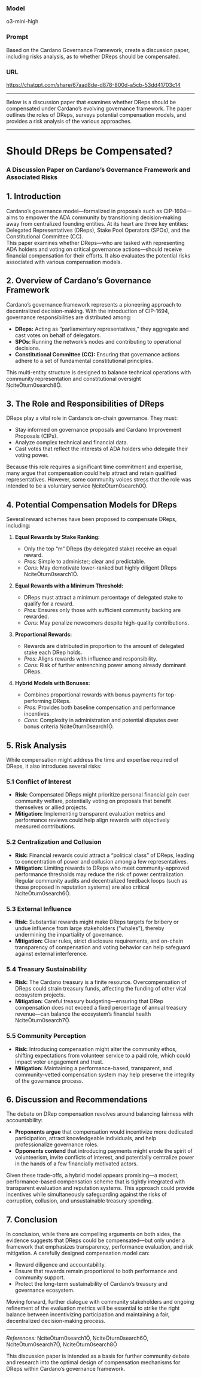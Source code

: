 ### Model
o3-mini-high

### Prompt
Based on the Cardano Governance Framework, create a discussion paper, including risks analysis, as to whether DReps should be compensated.

### URL
https://chatgpt.com/share/67aad8de-d878-800d-a5cb-53dd41703c14

----

Below is a discussion paper that examines whether DReps should be compensated under Cardano’s evolving governance framework. The paper outlines the roles of DReps, surveys potential compensation models, and provides a risk analysis of the various approaches.

---

# Should DReps be Compensated?  
### A Discussion Paper on Cardano’s Governance Framework and Associated Risks

## 1. Introduction

Cardano’s governance model—formalized in proposals such as CIP-1694—aims to empower the ADA community by transitioning decision‐making away from centralized founding entities. At its heart are three key entities: Delegated Representatives (DReps), Stake Pool Operators (SPOs), and the Constitutional Committee (CC).  
This paper examines whether DReps—who are tasked with representing ADA holders and voting on critical governance actions—should receive financial compensation for their efforts. It also evaluates the potential risks associated with various compensation models.

## 2. Overview of Cardano’s Governance Framework

Cardano’s governance framework represents a pioneering approach to decentralized decision-making. With the introduction of CIP-1694, governance responsibilities are distributed among:
- **DReps:** Acting as “parliamentary representatives,” they aggregate and cast votes on behalf of delegators.
- **SPOs:** Running the network’s nodes and contributing to operational decisions.
- **Constitutional Committee (CC):** Ensuring that governance actions adhere to a set of fundamental constitutional principles.

This multi-entity structure is designed to balance technical operations with community representation and constitutional oversight citeturn0search8.

## 3. The Role and Responsibilities of DReps

DReps play a vital role in Cardano’s on-chain governance. They must:
- Stay informed on governance proposals and Cardano Improvement Proposals (CIPs).
- Analyze complex technical and financial data.
- Cast votes that reflect the interests of ADA holders who delegate their voting power.

Because this role requires a significant time commitment and expertise, many argue that compensation could help attract and retain qualified representatives. However, some community voices stress that the role was intended to be a voluntary service citeturn0search0.

## 4. Potential Compensation Models for DReps

Several reward schemes have been proposed to compensate DReps, including:

1. **Equal Rewards by Stake Ranking:**  
   - Only the top “m” DReps (by delegated stake) receive an equal reward.  
   - *Pros:* Simple to administer; clear and predictable.  
   - *Cons:* May demotivate lower-ranked but highly diligent DReps citeturn0search1.

2. **Equal Rewards with a Minimum Threshold:**  
   - DReps must attract a minimum percentage of delegated stake to qualify for a reward.  
   - *Pros:* Ensures only those with sufficient community backing are rewarded.  
   - *Cons:* May penalize newcomers despite high-quality contributions.

3. **Proportional Rewards:**  
   - Rewards are distributed in proportion to the amount of delegated stake each DRep holds.  
   - *Pros:* Aligns rewards with influence and responsibility.  
   - *Cons:* Risk of further entrenching power among already dominant DReps.

4. **Hybrid Models with Bonuses:**  
   - Combines proportional rewards with bonus payments for top-performing DReps.  
   - *Pros:* Provides both baseline compensation and performance incentives.  
   - *Cons:* Complexity in administration and potential disputes over bonus criteria citeturn0search1.

## 5. Risk Analysis

While compensation might address the time and expertise required of DReps, it also introduces several risks:

### 5.1 Conflict of Interest  
- **Risk:** Compensated DReps might prioritize personal financial gain over community welfare, potentially voting on proposals that benefit themselves or allied projects.
- **Mitigation:** Implementing transparent evaluation metrics and performance reviews could help align rewards with objectively measured contributions.

### 5.2 Centralization and Collusion  
- **Risk:** Financial rewards could attract a “political class” of DReps, leading to concentration of power and collusion among a few representatives.  
- **Mitigation:** Limiting rewards to DReps who meet community-approved performance thresholds may reduce the risk of power centralization. Regular community audits and decentralized feedback loops (such as those proposed in reputation systems) are also critical citeturn0search6.

### 5.3 External Influence  
- **Risk:** Substantial rewards might make DReps targets for bribery or undue influence from large stakeholders (“whales”), thereby undermining the impartiality of governance.
- **Mitigation:** Clear rules, strict disclosure requirements, and on-chain transparency of compensation and voting behavior can help safeguard against external interference.

### 5.4 Treasury Sustainability  
- **Risk:** The Cardano treasury is a finite resource. Overcompensation of DReps could strain treasury funds, affecting the funding of other vital ecosystem projects.
- **Mitigation:** Careful treasury budgeting—ensuring that DRep compensation does not exceed a fixed percentage of annual treasury revenue—can balance the ecosystem’s financial health citeturn0search7.

### 5.5 Community Perception  
- **Risk:** Introducing compensation might alter the community ethos, shifting expectations from volunteer service to a paid role, which could impact voter engagement and trust.
- **Mitigation:** Maintaining a performance-based, transparent, and community-vetted compensation system may help preserve the integrity of the governance process.

## 6. Discussion and Recommendations

The debate on DRep compensation revolves around balancing fairness with accountability:
- **Proponents argue** that compensation would incentivize more dedicated participation, attract knowledgeable individuals, and help professionalize governance roles.
- **Opponents contend** that introducing payments might erode the spirit of volunteerism, invite conflicts of interest, and potentially centralize power in the hands of a few financially motivated actors.

Given these trade-offs, a hybrid model appears promising—a modest, performance-based compensation scheme that is tightly integrated with transparent evaluation and reputation systems. This approach could provide incentives while simultaneously safeguarding against the risks of corruption, collusion, and unsustainable treasury spending.

## 7. Conclusion

In conclusion, while there are compelling arguments on both sides, the evidence suggests that DReps could be compensated—but only under a framework that emphasizes transparency, performance evaluation, and risk mitigation. A carefully designed compensation model can:
- Reward diligence and accountability.
- Ensure that rewards remain proportional to both performance and community support.
- Protect the long-term sustainability of Cardano’s treasury and governance ecosystem.

Moving forward, further dialogue with community stakeholders and ongoing refinement of the evaluation metrics will be essential to strike the right balance between incentivizing participation and maintaining a fair, decentralized decision-making process.

---

*References:*
citeturn0search1, citeturn0search6, citeturn0search7, citeturn0search8

This discussion paper is intended as a basis for further community debate and research into the optimal design of compensation mechanisms for DReps within Cardano’s governance framework.
